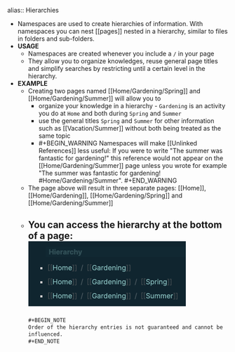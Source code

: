alias:: Hierarchies

- Namespaces are used to create hierarchies of information. With namespaces you can nest [[pages]] nested in a hierarchy, similar to files in folders and sub-folders.
- **USAGE**
	- Namespaces are created whenever you include a `/` in your page
	- They allow you to organize knowledges, reuse general page titles and simplify searches by restricting until a certain level in the hierarchy.
- **EXAMPLE**
	- Creating two pages named [[Home/Gardening/Spring]] and [[Home/Gardening/Summer]] will allow you to
		- organize your knowledge in a hierarchy - `Gardening` is an activity you do at `Home` and both during `Spring` and `Summer`
		- use the general titles `Spring` and `Summer` for other information such as [[Vacation/Summer]] without both being treated as the same topic
		-
		  #+BEGIN_WARNING
		  Namespaces will make [[Unlinked References]] less useful: If you were to write "The summer was fantastic for gardening!" this reference would not appear on the [[Home/Gardening/Summer]] page unless you wrote for example "The summer was fantastic for gardening!  #Home/Gardening/Summer".
		  #+END_WARNING
	- The page above will result in three separate pages: [[Home]], [[Home/Gardening]], [[Home/Gardening/Spring]] and [[Home/Gardening/Summer]]
	- You can access the hierarchy at the bottom of a page:
	  ![image.png](../assets/image_1627828028293_0.png)
		-
		  #+BEGIN_NOTE
		  Order of the hierarchy entries is not guaranteed and cannot be influenced.
		  #+END_NOTE